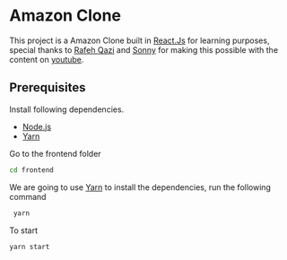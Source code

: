 # Amazon Clone

This project is a Amazon Clone built in [React.Js](https://reactjs.org/) for learning purposes, special thanks to [Rafeh Qazi](https://github.com/CleverProgrammer) and [Sonny](https://github.com/sonnysangha) for making this possible with the content on [youtube](https://www.youtube.com/channel/UCqrILQNl5Ed9Dz6CGMyvMTQ).

## Prerequisites

Install following dependencies.

- [Node.js](https://nodejs.org)
- [Yarn](https://yarnpkg.com/getting-started)

Go to the frontend folder

```bash
cd frontend
```

We are going to use [Yarn](https://yarnpkg.com/getting-started) to install the dependencies, run the following command

```bash
 yarn
```

To start

```bash
yarn start
```
